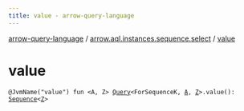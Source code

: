 ```yaml
---
title: value - arrow-query-language
---
```


[arrow-query-language](../index.html) / [arrow.aql.instances.sequence.select](index.html) / [value](./value.html)

# value

`@JvmName("value") fun <A, Z> `[`Query`](../arrow.aql/-query/index.html)`<ForSequenceK, `[`A`](value.html#A)`, `[`Z`](value.html#Z)`>.value(): `[`Sequence`](https://kotlinlang.org/api/latest/jvm/stdlib/kotlin.sequences/-sequence/index.html)`<`[`Z`](value.html#Z)`>`